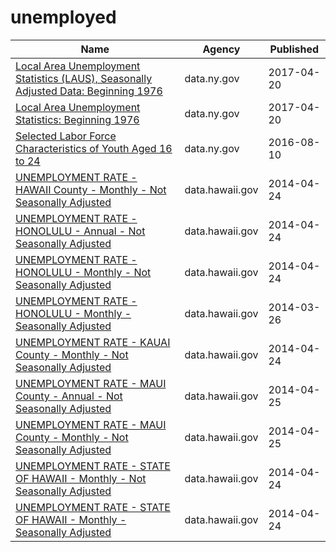 # unemployed

Name | Agency | Published
---- | ---- | ---------
[Local Area Unemployment Statistics (LAUS), Seasonally Adjusted Data: Beginning 1976](../socrata/dh9m-5v4d.md) | data.ny.gov | 2017-04-20
[Local Area Unemployment Statistics: Beginning 1976](../socrata/5hyu-bdh8.md) | data.ny.gov | 2017-04-20
[Selected Labor Force Characteristics of Youth Aged 16 to 24](../socrata/rrw8-ncwn.md) | data.ny.gov | 2016-08-10
[UNEMPLOYMENT RATE - HAWAII County - Monthly - Not Seasonally Adjusted](../socrata/fwib-3htg.md) | data.hawaii.gov | 2014-04-24
[UNEMPLOYMENT RATE - HONOLULU - Annual - Not Seasonally Adjusted](../socrata/jgtk-zvs5.md) | data.hawaii.gov | 2014-04-24
[UNEMPLOYMENT RATE - HONOLULU - Monthly - Not Seasonally Adjusted](../socrata/8djr-dj7q.md) | data.hawaii.gov | 2014-04-24
[UNEMPLOYMENT RATE - HONOLULU - Monthly - Seasonally Adjusted](../socrata/8hbh-6di9.md) | data.hawaii.gov | 2014-03-26
[UNEMPLOYMENT RATE - KAUAI County - Monthly - Not Seasonally Adjusted](../socrata/cieb-g5na.md) | data.hawaii.gov | 2014-04-24
[UNEMPLOYMENT RATE - MAUI County - Annual - Not Seasonally Adjusted](../socrata/gydz-g9uw.md) | data.hawaii.gov | 2014-04-25
[UNEMPLOYMENT RATE - MAUI County - Monthly - Not Seasonally Adjusted](../socrata/xhzq-4bun.md) | data.hawaii.gov | 2014-04-25
[UNEMPLOYMENT RATE - STATE OF HAWAII - Monthly - Not Seasonally Adjusted](../socrata/skx5-9dam.md) | data.hawaii.gov | 2014-04-24
[UNEMPLOYMENT RATE - STATE OF HAWAII - Monthly - Seasonally Adjusted](../socrata/qxej-k2af.md) | data.hawaii.gov | 2014-04-24

